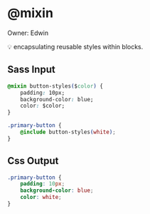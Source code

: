 # @mixin

Owner: Edwin

<aside>
💡 encapsulating reusable styles within blocks.

</aside>

## Sass Input

```css
@mixin button-styles($color) {
	padding: 10px;
	background-color: blue;
	color: $color;
}

.primary-button {
	@include button-styles(white);
}
```

## Css Output

```css
.primary-button {
	padding: 10px;
	background-color: blue;
	color: white;
}
```